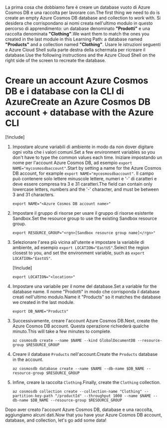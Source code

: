 <span data-ttu-id="36d4a-101">La prima cosa che dobbiamo fare è creare un database vuoto di Azure Cosmos DB e una raccolta per lavorare con.</span><span class="sxs-lookup"><span data-stu-id="36d4a-101">The first thing we need to do is create an empty Azure Cosmos DB database and collection to work with.</span></span> <span data-ttu-id="36d4a-102">Si desidera che corrispondano ai nomi creata nell'ultimo modulo in questo percorso di apprendimento: un database denominato **"Prodotti"** e una raccolta denominata **"Clothing"**.</span><span class="sxs-lookup"><span data-stu-id="36d4a-102">We want them to match the ones you created in the last module in this Learning Path: a database named **"Products"** and a collection named **"Clothing"**.</span></span> <span data-ttu-id="36d4a-103">Usare le istruzioni seguenti e Azure Cloud Shell sulla parte destra della schermata per ricreare il database.</span><span class="sxs-lookup"><span data-stu-id="36d4a-103">Use the following instructions and the Azure Cloud Shell on the right side of the screen to recreate the database.</span></span>

# <a name="create-an-azure-cosmos-db-account--database-with-the-azure-cli"></a><span data-ttu-id="36d4a-104">Creare un account Azure Cosmos DB e i database con la CLI di Azure</span><span class="sxs-lookup"><span data-stu-id="36d4a-104">Create an Azure Cosmos DB account + database with the Azure CLI</span></span>

[!include[](../../../includes/azure-sandbox-activate.md)]

<!--
TODO: This is original text prior to updates to use the sandbox. These can be worked back in as instructions for people using their own subscriptions. There is one more block like this below. Note that the assignment of RESOURCE_GROUP below would need to be different as well.

1. Start by selecting the correct subscription - you want to select the subscription ID associated with your free education access subscription.

    ```azurecli
    az account list --output table
    ```

1. Make sure you see "sandbox" in the subscription list and set it as the current one to use:

    ```azurecli
    az account set --subscription "sandbox"
    ```
    
1. Get the Resource Group that has been created for you. If you are using your own subscription, skip this step and just supply a unique name you want to use in the `RESOURCE_GROUP` environment variable below. Take note of the Resource Group name. This is where we will create our database.

    ```azurecli
    az group list --out table
    ```
-->

1. <span data-ttu-id="36d4a-105">Impostare alcune variabili di ambiente in modo da non dover digitare ogni volta che i valori comuni.</span><span class="sxs-lookup"><span data-stu-id="36d4a-105">Set a few environment variables so you don't have to type the common values each time.</span></span> <span data-ttu-id="36d4a-106">Iniziare impostando un nome per l'account Azure Cosmos DB, ad esempio `export NAME="mycosmosdbaccount"`.</span><span class="sxs-lookup"><span data-stu-id="36d4a-106">Start by setting a name for the Azure Cosmos DB account, for example `export NAME="mycosmosdbaccount"`.</span></span> <span data-ttu-id="36d4a-107">Il campo può contenere solo lettere minuscole lettere, numeri e '-' di caratteri e deve essere compresa tra 3 e 31 caratteri.</span><span class="sxs-lookup"><span data-stu-id="36d4a-107">The field can contain only lowercase letters, numbers and the '-' character, and must be between 3 and 31 characters.</span></span>

    ```azurecli
    export NAME="<Azure Cosmos DB account name>"
    ```

2. <span data-ttu-id="36d4a-108">Impostare il gruppo di risorse per usare il gruppo di risorse esistente Sandbox.</span><span class="sxs-lookup"><span data-stu-id="36d4a-108">Set the resource group to use the existing Sandbox resource group.</span></span>

    ```azurecli
    export RESOURCE_GROUP="<rgn>[Sandbox resource group name]</rgn>"
    ```

2. <span data-ttu-id="36d4a-109">Selezionare l'area più vicina all'utente e impostare la variabile di ambiente, ad esempio `export LOCATION="EastUS"`.</span><span class="sxs-lookup"><span data-stu-id="36d4a-109">Select the region closest to you, and set the environment variable, such as `export LOCATION="EastUS"`.</span></span>

    [!include[](../../../includes/azure-sandbox-regions-first-mention-note.md)]

    ```azurecli
    export LOCATION="<location>"
    ```

2. <span data-ttu-id="36d4a-110">Impostare una variabile per il nome del database.</span><span class="sxs-lookup"><span data-stu-id="36d4a-110">Set a variable for the database name.</span></span> <span data-ttu-id="36d4a-111">Il nome "Prodotti" in modo che corrisponda il database creati nell'ultimo modulo.</span><span class="sxs-lookup"><span data-stu-id="36d4a-111">Name it "Products" so it matches the database we created in the last module.</span></span>

    ```azurecli
    export DB_NAME="Products"
    ```

<!-- 

TODO: Pre-sandbox text to be worked back in.

1. If you are doing this on your own subscription, and you are using a _new_ Resource Group (recommended), then use the following command to create the Resource Group. **Important:** If you are using the free education resources provided by Microsoft Learn, then you do not need to execute this step. Instead, make sure the `RESOURCE_GROUP` variable above is set to your assigned resource group.

    ```azurecli
    az group create --name $RESOURCE_GROUP --location $LOCATION
    ```
-->

3. <span data-ttu-id="36d4a-112">Successivamente, creare l'account Azure Cosmos DB.</span><span class="sxs-lookup"><span data-stu-id="36d4a-112">Next, create the Azure Cosmos DB account.</span></span> <span data-ttu-id="36d4a-113">Questa operazione richiederà qualche minuto.</span><span class="sxs-lookup"><span data-stu-id="36d4a-113">This will take a few minutes to complete.</span></span>

    ```azurecli
    az cosmosdb create --name $NAME --kind GlobalDocumentDB --resource-group $RESOURCE_GROUP
    ```

4. <span data-ttu-id="36d4a-114">Creare il database `Products` nell'account.</span><span class="sxs-lookup"><span data-stu-id="36d4a-114">Create the `Products` database in the account.</span></span>

    ```azurecli
    az cosmosdb database create --name $NAME --db-name $DB_NAME --resource-group $RESOURCE_GROUP
    ```

5. <span data-ttu-id="36d4a-115">Infine, creare la raccolta `Clothing`.</span><span class="sxs-lookup"><span data-stu-id="36d4a-115">Finally, create the `Clothing` collection.</span></span>

    ```azurecli
    az cosmosdb collection create --collection-name "Clothing" --partition-key-path "/productId" --throughput 1000 --name $NAME --db-name $DB_NAME --resource-group $RESOURCE_GROUP
    ```

<span data-ttu-id="36d4a-116">Dopo aver creato l'account Azure Cosmos DB, database e una raccolta, aggiungiamo alcuni dati.</span><span class="sxs-lookup"><span data-stu-id="36d4a-116">Now that you have your Azure Cosmos DB account, database, and collection, let's go add some data!</span></span>